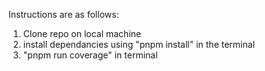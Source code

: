 Instructions are as follows:

1. Clone repo on local machine
2. install dependancies using "pnpm install" in the terminal
3. "pnpm run coverage" in terminal